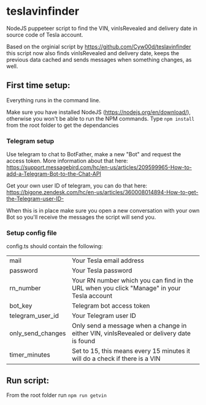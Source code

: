 # teslavinfinder

NodeJS puppeteer script to find the VIN, vinIsRevealed and delivery date in source code of Tesla account.

Based on the orginial script by https://github.com/Cyw00d/teslavinfinder this script now also finds vinIsRevealed and delivery date, keeps the previous data cached and sends messages when something changes, as well.

## First time setup:
Everything runs in the command line.

Make sure you have installed NodeJS (https://nodejs.org/en/download/), otherwise you won't be able to run the NPM commands.
Type `npm install` from the root folder to get the dependancies

### Telegram setup

Use telegram to chat to BotFather, make a new "Bot" and request the access token. More information about that here: 
https://support.messagebird.com/hc/en-us/articles/209599965-How-to-add-a-Telegram-Bot-to-the-Chat-API

Get your own user ID of telegram, you can do that here:
https://bigone.zendesk.com/hc/en-us/articles/360008014894-How-to-get-the-Telegram-user-ID-

When this is in place make sure you open a new conversation with your own Bot so you'll receive the messages the script will send you.

### Setup config file

config.ts should contain the following:

| | |
|--|--|
| mail  | Your Tesla email address |
| password | Your Tesla password |
| rn_number | Your RN number which you can find in the URL when you click "Manage" in your Tesla account |
| bot_key | Telegram bot access token |
|telegram_user_id | Your Telegram user ID |
|only_send_changes | Only send a message when a change in either VIN, vinIsRevealed or delivery date is found |
|timer_minutes | Set to 15, this means every 15 minutes it will do a check if there is a VIN |

## Run script:

From the root folder run      `npm run getvin`
